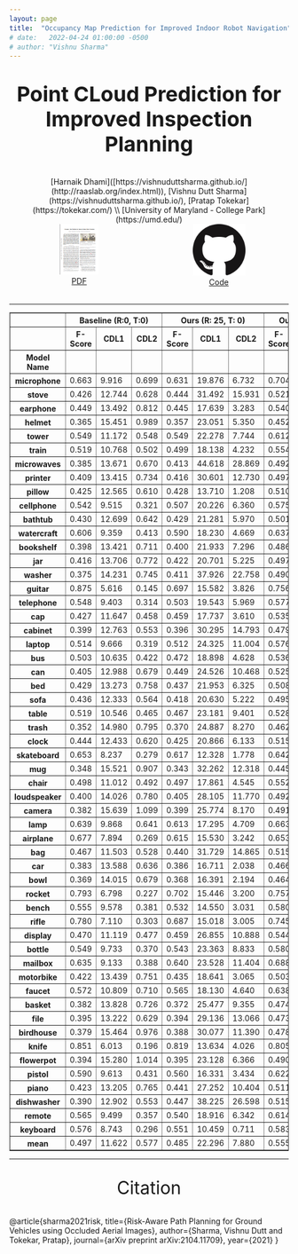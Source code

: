 ```yaml
---
layout: page
title:  "Occupancy Map Prediction for Improved Indoor Robot Navigation"
# date:   2022-04-24 01:00:00 -0500
# author: "Vishnu Sharma"
---
```

<p align="center" style="font-size:28pt"><strong>Point CLoud Prediction for Improved Inspection Planning</strong></p>

<div align="center" markdown="1" style="justify-content:space-between;">
[Harnaik Dhami]([https://vishnuduttsharma.github.io/](http://raaslab.org/index.html)), [Vishnu Dutt Sharma](https://vishnuduttsharma.github.io/), [Pratap Tokekar](https://tokekar.com/) \\
[University of Maryland - College Park](https://umd.edu/)
</div>

<div align="center" style="justify-content:space-between;display:flex">
<div style="float:left;width:50%">  
<a href="https://arxiv.org/pdf/2203.04177.pdf">
<img src="../img/projects/occmap_icon.png" style="width: 70px;" alt="PDF"/>
</a>
<br>
<a href="https://arxiv.org/pdf/2203.04177.pdf">PDF</a>
</div>

<div style="float:right;width:50%">  
<a href="https://github.com/VishnuDuttSharma/occupancy_prediction">
<img src="../img/projects/github_icon.png" style="width: 95px;" alt="Code"/>
</a>
<br>
<a href="https://github.com/VishnuDuttSharma/occupancy_prediction">Code</a>
</div>									  
</div>
<br>

---
<table border="1" class="dataframe">
  <thead>
    <tr>
      <th></th>
      <th colspan="3" halign="left">Baseline (R:0, T:0)</th>
      <th colspan="3" halign="left">Ours (R: 25, T: 0)</th>
      <th colspan="3" halign="left">Ours (R: 25, T: 0.1)</th>
      <th colspan="3" halign="left">Ours (R: 45, T: 0.1)</th>
      <th colspan="3" halign="left">Ours (R: 45, T: 0.25)</th>
      <th colspan="3" halign="left">Ours (R: 90, T: 0.25)</th>
      <th colspan="3" halign="left">Ours (R: 90, T: 0.5)</th>
      <th colspan="3" halign="left">Ours (R: 180, T: 0.5)</th>
      <th colspan="3" halign="left">Ours (R: 360, T: 0.5)</th>
    </tr>
    <tr>
      <th></th>
      <th>F-Score</th>
      <th>CDL1</th>
      <th>CDL2</th>
      <th>F-Score</th>
      <th>CDL1</th>
      <th>CDL2</th>
      <th>F-Score</th>
      <th>CDL1</th>
      <th>CDL2</th>
      <th>F-Score</th>
      <th>CDL1</th>
      <th>CDL2</th>
      <th>F-Score</th>
      <th>CDL1</th>
      <th>CDL2</th>
      <th>F-Score</th>
      <th>CDL1</th>
      <th>CDL2</th>
      <th>F-Score</th>
      <th>CDL1</th>
      <th>CDL2</th>
      <th>F-Score</th>
      <th>CDL1</th>
      <th>CDL2</th>
      <th>F-Score</th>
      <th>CDL1</th>
      <th>CDL2</th>
    </tr>
    <tr>
      <th>Model Name</th>
      <th></th>
      <th></th>
      <th></th>
      <th></th>
      <th></th>
      <th></th>
      <th></th>
      <th></th>
      <th></th>
      <th></th>
      <th></th>
      <th></th>
      <th></th>
      <th></th>
      <th></th>
      <th></th>
      <th></th>
      <th></th>
      <th></th>
      <th></th>
      <th></th>
      <th></th>
      <th></th>
      <th></th>
      <th></th>
      <th></th>
      <th></th>
    </tr>
  </thead>
  <tbody>
    <tr>
      <th>microphone</th>
      <td>0.663</td>
      <td>9.916</td>
      <td>0.699</td>
      <td>0.631</td>
      <td>19.876</td>
      <td>6.732</td>
      <td>0.704</td>
      <td>20.077</td>
      <td>7.271</td>
      <td>0.702</td>
      <td>20.928</td>
      <td>7.854</td>
      <td>0.715</td>
      <td>24.763</td>
      <td>11.391</td>
      <td>0.697</td>
      <td>28.295</td>
      <td>14.333</td>
      <td>0.715</td>
      <td>37.941</td>
      <td>28.814</td>
      <td>0.726</td>
      <td>34.210</td>
      <td>26.889</td>
      <td>0.725</td>
      <td>34.434</td>
      <td>29.081</td>
    </tr>
    <tr>
      <th>stove</th>
      <td>0.426</td>
      <td>12.744</td>
      <td>0.628</td>
      <td>0.444</td>
      <td>31.492</td>
      <td>15.931</td>
      <td>0.521</td>
      <td>30.239</td>
      <td>17.307</td>
      <td>0.512</td>
      <td>29.905</td>
      <td>15.831</td>
      <td>0.530</td>
      <td>32.611</td>
      <td>20.117</td>
      <td>0.526</td>
      <td>34.107</td>
      <td>21.168</td>
      <td>0.539</td>
      <td>45.759</td>
      <td>37.122</td>
      <td>0.541</td>
      <td>43.722</td>
      <td>34.472</td>
      <td>0.545</td>
      <td>43.602</td>
      <td>36.000</td>
    </tr>
    <tr>
      <th>earphone</th>
      <td>0.449</td>
      <td>13.492</td>
      <td>0.812</td>
      <td>0.445</td>
      <td>17.639</td>
      <td>3.283</td>
      <td>0.540</td>
      <td>19.435</td>
      <td>5.350</td>
      <td>0.524</td>
      <td>21.576</td>
      <td>6.282</td>
      <td>0.560</td>
      <td>28.667</td>
      <td>13.019</td>
      <td>0.556</td>
      <td>29.995</td>
      <td>14.313</td>
      <td>0.581</td>
      <td>44.597</td>
      <td>37.056</td>
      <td>0.582</td>
      <td>42.063</td>
      <td>31.383</td>
      <td>0.589</td>
      <td>39.620</td>
      <td>28.464</td>
    </tr>
    <tr>
      <th>helmet</th>
      <td>0.365</td>
      <td>15.451</td>
      <td>0.989</td>
      <td>0.357</td>
      <td>23.051</td>
      <td>5.350</td>
      <td>0.452</td>
      <td>24.310</td>
      <td>7.949</td>
      <td>0.444</td>
      <td>26.828</td>
      <td>9.754</td>
      <td>0.479</td>
      <td>35.526</td>
      <td>19.604</td>
      <td>0.478</td>
      <td>36.940</td>
      <td>20.848</td>
      <td>0.509</td>
      <td>51.349</td>
      <td>41.359</td>
      <td>0.512</td>
      <td>49.150</td>
      <td>38.449</td>
      <td>0.514</td>
      <td>48.334</td>
      <td>39.469</td>
    </tr>
    <tr>
      <th>tower</th>
      <td>0.549</td>
      <td>11.172</td>
      <td>0.548</td>
      <td>0.549</td>
      <td>22.278</td>
      <td>7.744</td>
      <td>0.612</td>
      <td>22.677</td>
      <td>9.195</td>
      <td>0.608</td>
      <td>23.229</td>
      <td>9.350</td>
      <td>0.619</td>
      <td>29.829</td>
      <td>16.582</td>
      <td>0.615</td>
      <td>31.612</td>
      <td>18.772</td>
      <td>0.627</td>
      <td>46.606</td>
      <td>41.516</td>
      <td>0.636</td>
      <td>41.206</td>
      <td>34.379</td>
      <td>0.642</td>
      <td>41.147</td>
      <td>37.263</td>
    </tr>
    <tr>
      <th>train</th>
      <td>0.519</td>
      <td>10.768</td>
      <td>0.502</td>
      <td>0.499</td>
      <td>18.138</td>
      <td>4.232</td>
      <td>0.554</td>
      <td>19.800</td>
      <td>6.010</td>
      <td>0.543</td>
      <td>22.396</td>
      <td>6.981</td>
      <td>0.565</td>
      <td>31.132</td>
      <td>16.889</td>
      <td>0.557</td>
      <td>33.632</td>
      <td>19.024</td>
      <td>0.602</td>
      <td>45.224</td>
      <td>40.279</td>
      <td>0.600</td>
      <td>43.613</td>
      <td>39.422</td>
      <td>0.610</td>
      <td>42.028</td>
      <td>38.957</td>
    </tr>
    <tr>
      <th>microwaves</th>
      <td>0.385</td>
      <td>13.671</td>
      <td>0.670</td>
      <td>0.413</td>
      <td>44.618</td>
      <td>28.869</td>
      <td>0.492</td>
      <td>41.156</td>
      <td>27.348</td>
      <td>0.478</td>
      <td>40.319</td>
      <td>26.065</td>
      <td>0.510</td>
      <td>41.447</td>
      <td>29.498</td>
      <td>0.507</td>
      <td>42.166</td>
      <td>30.388</td>
      <td>0.526</td>
      <td>46.961</td>
      <td>38.837</td>
      <td>0.528</td>
      <td>46.193</td>
      <td>36.262</td>
      <td>0.525</td>
      <td>46.741</td>
      <td>39.347</td>
    </tr>
    <tr>
      <th>printer</th>
      <td>0.409</td>
      <td>13.415</td>
      <td>0.734</td>
      <td>0.416</td>
      <td>30.601</td>
      <td>12.730</td>
      <td>0.497</td>
      <td>27.563</td>
      <td>12.394</td>
      <td>0.488</td>
      <td>27.793</td>
      <td>11.866</td>
      <td>0.509</td>
      <td>30.729</td>
      <td>17.032</td>
      <td>0.506</td>
      <td>32.724</td>
      <td>18.598</td>
      <td>0.527</td>
      <td>43.124</td>
      <td>33.371</td>
      <td>0.532</td>
      <td>43.954</td>
      <td>33.826</td>
      <td>0.537</td>
      <td>42.179</td>
      <td>31.680</td>
    </tr>
    <tr>
      <th>pillow</th>
      <td>0.425</td>
      <td>12.565</td>
      <td>0.610</td>
      <td>0.428</td>
      <td>13.710</td>
      <td>1.208</td>
      <td>0.510</td>
      <td>16.000</td>
      <td>3.389</td>
      <td>0.503</td>
      <td>17.371</td>
      <td>3.971</td>
      <td>0.533</td>
      <td>27.507</td>
      <td>14.936</td>
      <td>0.530</td>
      <td>28.532</td>
      <td>15.588</td>
      <td>0.570</td>
      <td>40.643</td>
      <td>34.230</td>
      <td>0.572</td>
      <td>40.373</td>
      <td>32.655</td>
      <td>0.572</td>
      <td>39.725</td>
      <td>33.412</td>
    </tr>
    <tr>
      <th>cellphone</th>
      <td>0.542</td>
      <td>9.515</td>
      <td>0.321</td>
      <td>0.507</td>
      <td>20.226</td>
      <td>6.360</td>
      <td>0.575</td>
      <td>20.980</td>
      <td>7.910</td>
      <td>0.562</td>
      <td>21.179</td>
      <td>7.206</td>
      <td>0.570</td>
      <td>28.946</td>
      <td>15.216</td>
      <td>0.564</td>
      <td>29.751</td>
      <td>15.821</td>
      <td>0.586</td>
      <td>45.535</td>
      <td>38.399</td>
      <td>0.590</td>
      <td>47.679</td>
      <td>42.926</td>
      <td>0.598</td>
      <td>43.722</td>
      <td>38.341</td>
    </tr>
    <tr>
      <th>bathtub</th>
      <td>0.430</td>
      <td>12.699</td>
      <td>0.642</td>
      <td>0.429</td>
      <td>21.281</td>
      <td>5.970</td>
      <td>0.501</td>
      <td>22.000</td>
      <td>7.708</td>
      <td>0.492</td>
      <td>22.110</td>
      <td>7.342</td>
      <td>0.518</td>
      <td>28.839</td>
      <td>14.432</td>
      <td>0.515</td>
      <td>30.468</td>
      <td>15.751</td>
      <td>0.547</td>
      <td>40.885</td>
      <td>30.172</td>
      <td>0.551</td>
      <td>39.767</td>
      <td>28.461</td>
      <td>0.552</td>
      <td>39.785</td>
      <td>30.022</td>
    </tr>
    <tr>
      <th>watercraft</th>
      <td>0.606</td>
      <td>9.359</td>
      <td>0.413</td>
      <td>0.590</td>
      <td>18.230</td>
      <td>4.669</td>
      <td>0.637</td>
      <td>19.610</td>
      <td>6.649</td>
      <td>0.625</td>
      <td>22.021</td>
      <td>7.574</td>
      <td>0.637</td>
      <td>29.666</td>
      <td>16.174</td>
      <td>0.623</td>
      <td>34.034</td>
      <td>21.190</td>
      <td>0.651</td>
      <td>47.429</td>
      <td>45.334</td>
      <td>0.663</td>
      <td>40.480</td>
      <td>36.094</td>
      <td>0.666</td>
      <td>38.979</td>
      <td>34.600</td>
    </tr>
    <tr>
      <th>bookshelf</th>
      <td>0.398</td>
      <td>13.421</td>
      <td>0.711</td>
      <td>0.400</td>
      <td>21.933</td>
      <td>7.296</td>
      <td>0.486</td>
      <td>21.255</td>
      <td>7.769</td>
      <td>0.477</td>
      <td>22.561</td>
      <td>7.811</td>
      <td>0.496</td>
      <td>31.215</td>
      <td>16.663</td>
      <td>0.494</td>
      <td>32.256</td>
      <td>16.992</td>
      <td>0.519</td>
      <td>46.621</td>
      <td>36.757</td>
      <td>0.523</td>
      <td>45.490</td>
      <td>34.487</td>
      <td>0.524</td>
      <td>45.120</td>
      <td>36.040</td>
    </tr>
    <tr>
      <th>jar</th>
      <td>0.416</td>
      <td>13.706</td>
      <td>0.772</td>
      <td>0.422</td>
      <td>20.701</td>
      <td>5.225</td>
      <td>0.497</td>
      <td>20.755</td>
      <td>6.242</td>
      <td>0.488</td>
      <td>21.915</td>
      <td>6.632</td>
      <td>0.512</td>
      <td>28.488</td>
      <td>13.090</td>
      <td>0.510</td>
      <td>29.609</td>
      <td>13.964</td>
      <td>0.533</td>
      <td>47.355</td>
      <td>38.203</td>
      <td>0.537</td>
      <td>43.768</td>
      <td>33.467</td>
      <td>0.542</td>
      <td>42.144</td>
      <td>33.042</td>
    </tr>
    <tr>
      <th>washer</th>
      <td>0.375</td>
      <td>14.231</td>
      <td>0.745</td>
      <td>0.411</td>
      <td>37.926</td>
      <td>22.758</td>
      <td>0.490</td>
      <td>36.989</td>
      <td>23.603</td>
      <td>0.480</td>
      <td>37.528</td>
      <td>22.842</td>
      <td>0.502</td>
      <td>39.109</td>
      <td>27.096</td>
      <td>0.502</td>
      <td>38.926</td>
      <td>26.231</td>
      <td>0.518</td>
      <td>46.540</td>
      <td>37.752</td>
      <td>0.521</td>
      <td>45.058</td>
      <td>35.580</td>
      <td>0.519</td>
      <td>45.971</td>
      <td>38.084</td>
    </tr>
    <tr>
      <th>guitar</th>
      <td>0.875</td>
      <td>5.616</td>
      <td>0.145</td>
      <td>0.697</td>
      <td>15.582</td>
      <td>3.826</td>
      <td>0.756</td>
      <td>20.082</td>
      <td>6.516</td>
      <td>0.760</td>
      <td>18.538</td>
      <td>5.857</td>
      <td>0.761</td>
      <td>27.481</td>
      <td>14.194</td>
      <td>0.756</td>
      <td>27.529</td>
      <td>13.989</td>
      <td>0.745</td>
      <td>45.950</td>
      <td>41.859</td>
      <td>0.761</td>
      <td>39.648</td>
      <td>34.128</td>
      <td>0.776</td>
      <td>37.818</td>
      <td>34.205</td>
    </tr>
    <tr>
      <th>telephone</th>
      <td>0.548</td>
      <td>9.403</td>
      <td>0.314</td>
      <td>0.503</td>
      <td>19.543</td>
      <td>5.969</td>
      <td>0.577</td>
      <td>21.485</td>
      <td>8.302</td>
      <td>0.564</td>
      <td>21.374</td>
      <td>7.469</td>
      <td>0.576</td>
      <td>29.911</td>
      <td>16.347</td>
      <td>0.567</td>
      <td>31.115</td>
      <td>17.578</td>
      <td>0.594</td>
      <td>47.336</td>
      <td>41.487</td>
      <td>0.601</td>
      <td>47.090</td>
      <td>41.580</td>
      <td>0.607</td>
      <td>45.154</td>
      <td>41.228</td>
    </tr>
    <tr>
      <th>cap</th>
      <td>0.427</td>
      <td>11.647</td>
      <td>0.458</td>
      <td>0.459</td>
      <td>17.737</td>
      <td>3.610</td>
      <td>0.535</td>
      <td>20.816</td>
      <td>7.230</td>
      <td>0.521</td>
      <td>23.424</td>
      <td>8.361</td>
      <td>0.551</td>
      <td>33.220</td>
      <td>18.782</td>
      <td>0.545</td>
      <td>33.683</td>
      <td>19.614</td>
      <td>0.589</td>
      <td>47.278</td>
      <td>41.400</td>
      <td>0.585</td>
      <td>45.970</td>
      <td>40.107</td>
      <td>0.590</td>
      <td>47.235</td>
      <td>43.827</td>
    </tr>
    <tr>
      <th>cabinet</th>
      <td>0.399</td>
      <td>12.763</td>
      <td>0.553</td>
      <td>0.396</td>
      <td>30.295</td>
      <td>14.793</td>
      <td>0.479</td>
      <td>28.400</td>
      <td>14.675</td>
      <td>0.469</td>
      <td>28.873</td>
      <td>13.687</td>
      <td>0.489</td>
      <td>32.231</td>
      <td>18.802</td>
      <td>0.486</td>
      <td>33.080</td>
      <td>18.931</td>
      <td>0.504</td>
      <td>44.310</td>
      <td>34.230</td>
      <td>0.504</td>
      <td>45.099</td>
      <td>34.814</td>
      <td>0.508</td>
      <td>42.983</td>
      <td>33.176</td>
    </tr>
    <tr>
      <th>laptop</th>
      <td>0.514</td>
      <td>9.666</td>
      <td>0.319</td>
      <td>0.512</td>
      <td>24.325</td>
      <td>11.004</td>
      <td>0.576</td>
      <td>20.907</td>
      <td>9.476</td>
      <td>0.557</td>
      <td>22.173</td>
      <td>9.603</td>
      <td>0.573</td>
      <td>25.686</td>
      <td>13.550</td>
      <td>0.568</td>
      <td>27.471</td>
      <td>15.146</td>
      <td>0.589</td>
      <td>38.478</td>
      <td>28.757</td>
      <td>0.585</td>
      <td>40.640</td>
      <td>31.472</td>
      <td>0.588</td>
      <td>38.958</td>
      <td>28.953</td>
    </tr>
    <tr>
      <th>bus</th>
      <td>0.503</td>
      <td>10.635</td>
      <td>0.422</td>
      <td>0.472</td>
      <td>18.898</td>
      <td>4.628</td>
      <td>0.536</td>
      <td>18.566</td>
      <td>5.490</td>
      <td>0.522</td>
      <td>21.706</td>
      <td>6.825</td>
      <td>0.542</td>
      <td>29.700</td>
      <td>15.736</td>
      <td>0.534</td>
      <td>31.953</td>
      <td>17.941</td>
      <td>0.568</td>
      <td>45.085</td>
      <td>38.868</td>
      <td>0.571</td>
      <td>41.510</td>
      <td>34.695</td>
      <td>0.579</td>
      <td>39.744</td>
      <td>33.227</td>
    </tr>
    <tr>
      <th>can</th>
      <td>0.405</td>
      <td>12.988</td>
      <td>0.679</td>
      <td>0.449</td>
      <td>24.526</td>
      <td>10.468</td>
      <td>0.525</td>
      <td>23.002</td>
      <td>10.254</td>
      <td>0.512</td>
      <td>25.029</td>
      <td>11.372</td>
      <td>0.532</td>
      <td>28.059</td>
      <td>14.704</td>
      <td>0.532</td>
      <td>27.866</td>
      <td>14.448</td>
      <td>0.547</td>
      <td>41.839</td>
      <td>32.118</td>
      <td>0.551</td>
      <td>38.979</td>
      <td>28.200</td>
      <td>0.552</td>
      <td>39.384</td>
      <td>30.403</td>
    </tr>
    <tr>
      <th>bed</th>
      <td>0.429</td>
      <td>13.273</td>
      <td>0.758</td>
      <td>0.437</td>
      <td>21.953</td>
      <td>6.325</td>
      <td>0.508</td>
      <td>20.663</td>
      <td>7.013</td>
      <td>0.496</td>
      <td>21.786</td>
      <td>7.089</td>
      <td>0.514</td>
      <td>27.184</td>
      <td>12.194</td>
      <td>0.509</td>
      <td>28.493</td>
      <td>13.034</td>
      <td>0.527</td>
      <td>39.544</td>
      <td>26.372</td>
      <td>0.528</td>
      <td>40.422</td>
      <td>27.149</td>
      <td>0.530</td>
      <td>39.752</td>
      <td>26.920</td>
    </tr>
    <tr>
      <th>sofa</th>
      <td>0.436</td>
      <td>12.333</td>
      <td>0.564</td>
      <td>0.418</td>
      <td>20.630</td>
      <td>5.222</td>
      <td>0.495</td>
      <td>20.736</td>
      <td>6.677</td>
      <td>0.484</td>
      <td>21.535</td>
      <td>6.630</td>
      <td>0.506</td>
      <td>29.127</td>
      <td>14.589</td>
      <td>0.503</td>
      <td>30.679</td>
      <td>15.634</td>
      <td>0.532</td>
      <td>40.797</td>
      <td>29.990</td>
      <td>0.534</td>
      <td>40.762</td>
      <td>29.619</td>
      <td>0.534</td>
      <td>40.465</td>
      <td>30.012</td>
    </tr>
    <tr>
      <th>table</th>
      <td>0.519</td>
      <td>10.546</td>
      <td>0.465</td>
      <td>0.467</td>
      <td>23.181</td>
      <td>9.401</td>
      <td>0.528</td>
      <td>22.642</td>
      <td>9.491</td>
      <td>0.519</td>
      <td>23.564</td>
      <td>9.345</td>
      <td>0.547</td>
      <td>28.090</td>
      <td>13.769</td>
      <td>0.544</td>
      <td>29.031</td>
      <td>14.291</td>
      <td>0.580</td>
      <td>38.306</td>
      <td>26.010</td>
      <td>0.581</td>
      <td>38.651</td>
      <td>25.916</td>
      <td>0.582</td>
      <td>37.645</td>
      <td>25.690</td>
    </tr>
    <tr>
      <th>trash</th>
      <td>0.352</td>
      <td>14.980</td>
      <td>0.795</td>
      <td>0.370</td>
      <td>24.887</td>
      <td>8.270</td>
      <td>0.462</td>
      <td>23.714</td>
      <td>8.900</td>
      <td>0.455</td>
      <td>25.239</td>
      <td>9.495</td>
      <td>0.474</td>
      <td>30.569</td>
      <td>14.939</td>
      <td>0.473</td>
      <td>31.192</td>
      <td>15.317</td>
      <td>0.492</td>
      <td>45.565</td>
      <td>33.618</td>
      <td>0.494</td>
      <td>43.646</td>
      <td>31.755</td>
      <td>0.496</td>
      <td>42.358</td>
      <td>31.069</td>
    </tr>
    <tr>
      <th>clock</th>
      <td>0.444</td>
      <td>12.433</td>
      <td>0.620</td>
      <td>0.425</td>
      <td>20.866</td>
      <td>6.133</td>
      <td>0.515</td>
      <td>21.335</td>
      <td>8.267</td>
      <td>0.508</td>
      <td>21.661</td>
      <td>7.726</td>
      <td>0.530</td>
      <td>30.298</td>
      <td>16.627</td>
      <td>0.524</td>
      <td>31.982</td>
      <td>17.949</td>
      <td>0.556</td>
      <td>49.736</td>
      <td>44.496</td>
      <td>0.559</td>
      <td>50.434</td>
      <td>47.352</td>
      <td>0.563</td>
      <td>47.303</td>
      <td>44.175</td>
    </tr>
    <tr>
      <th>skateboard</th>
      <td>0.653</td>
      <td>8.237</td>
      <td>0.279</td>
      <td>0.617</td>
      <td>12.328</td>
      <td>1.778</td>
      <td>0.642</td>
      <td>14.552</td>
      <td>3.505</td>
      <td>0.624</td>
      <td>17.254</td>
      <td>4.499</td>
      <td>0.636</td>
      <td>26.277</td>
      <td>13.138</td>
      <td>0.639</td>
      <td>25.772</td>
      <td>12.105</td>
      <td>0.675</td>
      <td>35.195</td>
      <td>27.470</td>
      <td>0.688</td>
      <td>31.216</td>
      <td>22.573</td>
      <td>0.687</td>
      <td>30.718</td>
      <td>22.408</td>
    </tr>
    <tr>
      <th>mug</th>
      <td>0.348</td>
      <td>15.521</td>
      <td>0.907</td>
      <td>0.343</td>
      <td>32.262</td>
      <td>12.318</td>
      <td>0.445</td>
      <td>31.197</td>
      <td>13.565</td>
      <td>0.438</td>
      <td>33.960</td>
      <td>16.081</td>
      <td>0.465</td>
      <td>36.651</td>
      <td>20.483</td>
      <td>0.463</td>
      <td>38.786</td>
      <td>23.104</td>
      <td>0.485</td>
      <td>49.002</td>
      <td>37.643</td>
      <td>0.489</td>
      <td>47.695</td>
      <td>37.005</td>
      <td>0.496</td>
      <td>45.564</td>
      <td>36.396</td>
    </tr>
    <tr>
      <th>chair</th>
      <td>0.498</td>
      <td>11.012</td>
      <td>0.492</td>
      <td>0.497</td>
      <td>17.861</td>
      <td>4.545</td>
      <td>0.552</td>
      <td>18.833</td>
      <td>6.121</td>
      <td>0.543</td>
      <td>19.987</td>
      <td>6.069</td>
      <td>0.559</td>
      <td>26.972</td>
      <td>12.162</td>
      <td>0.555</td>
      <td>28.202</td>
      <td>13.021</td>
      <td>0.584</td>
      <td>40.781</td>
      <td>27.774</td>
      <td>0.585</td>
      <td>40.871</td>
      <td>27.958</td>
      <td>0.590</td>
      <td>39.552</td>
      <td>27.345</td>
    </tr>
    <tr>
      <th>loudspeaker</th>
      <td>0.400</td>
      <td>14.026</td>
      <td>0.780</td>
      <td>0.405</td>
      <td>28.105</td>
      <td>11.770</td>
      <td>0.492</td>
      <td>26.560</td>
      <td>12.239</td>
      <td>0.483</td>
      <td>27.262</td>
      <td>11.825</td>
      <td>0.508</td>
      <td>31.669</td>
      <td>17.672</td>
      <td>0.505</td>
      <td>32.682</td>
      <td>18.191</td>
      <td>0.527</td>
      <td>45.334</td>
      <td>35.908</td>
      <td>0.529</td>
      <td>44.613</td>
      <td>34.268</td>
      <td>0.531</td>
      <td>43.731</td>
      <td>34.747</td>
    </tr>
    <tr>
      <th>camera</th>
      <td>0.382</td>
      <td>15.639</td>
      <td>1.099</td>
      <td>0.399</td>
      <td>25.774</td>
      <td>8.170</td>
      <td>0.491</td>
      <td>24.215</td>
      <td>8.913</td>
      <td>0.486</td>
      <td>25.203</td>
      <td>9.149</td>
      <td>0.503</td>
      <td>29.922</td>
      <td>14.748</td>
      <td>0.504</td>
      <td>30.999</td>
      <td>15.706</td>
      <td>0.520</td>
      <td>42.891</td>
      <td>31.324</td>
      <td>0.528</td>
      <td>41.945</td>
      <td>30.137</td>
      <td>0.520</td>
      <td>42.989</td>
      <td>33.778</td>
    </tr>
    <tr>
      <th>lamp</th>
      <td>0.639</td>
      <td>9.868</td>
      <td>0.641</td>
      <td>0.613</td>
      <td>17.295</td>
      <td>4.709</td>
      <td>0.663</td>
      <td>18.762</td>
      <td>6.118</td>
      <td>0.654</td>
      <td>19.730</td>
      <td>6.496</td>
      <td>0.673</td>
      <td>26.359</td>
      <td>12.805</td>
      <td>0.669</td>
      <td>27.466</td>
      <td>13.943</td>
      <td>0.679</td>
      <td>42.999</td>
      <td>36.105</td>
      <td>0.686</td>
      <td>39.772</td>
      <td>32.010</td>
      <td>0.691</td>
      <td>38.329</td>
      <td>31.556</td>
    </tr>
    <tr>
      <th>airplane</th>
      <td>0.677</td>
      <td>7.894</td>
      <td>0.269</td>
      <td>0.615</td>
      <td>15.530</td>
      <td>3.242</td>
      <td>0.653</td>
      <td>19.439</td>
      <td>6.075</td>
      <td>0.650</td>
      <td>21.399</td>
      <td>7.378</td>
      <td>0.674</td>
      <td>29.746</td>
      <td>15.845</td>
      <td>0.666</td>
      <td>31.320</td>
      <td>17.194</td>
      <td>0.710</td>
      <td>42.597</td>
      <td>36.645</td>
      <td>0.718</td>
      <td>39.901</td>
      <td>33.653</td>
      <td>0.719</td>
      <td>40.058</td>
      <td>34.923</td>
    </tr>
    <tr>
      <th>bag</th>
      <td>0.467</td>
      <td>11.503</td>
      <td>0.528</td>
      <td>0.440</td>
      <td>31.729</td>
      <td>14.865</td>
      <td>0.515</td>
      <td>27.381</td>
      <td>12.217</td>
      <td>0.510</td>
      <td>27.431</td>
      <td>11.845</td>
      <td>0.525</td>
      <td>31.970</td>
      <td>17.370</td>
      <td>0.520</td>
      <td>32.648</td>
      <td>17.046</td>
      <td>0.545</td>
      <td>47.182</td>
      <td>38.465</td>
      <td>0.554</td>
      <td>43.010</td>
      <td>32.777</td>
      <td>0.558</td>
      <td>42.710</td>
      <td>34.301</td>
    </tr>
    <tr>
      <th>car</th>
      <td>0.383</td>
      <td>13.588</td>
      <td>0.636</td>
      <td>0.386</td>
      <td>16.711</td>
      <td>2.038</td>
      <td>0.466</td>
      <td>18.057</td>
      <td>4.978</td>
      <td>0.457</td>
      <td>20.808</td>
      <td>5.734</td>
      <td>0.478</td>
      <td>30.152</td>
      <td>15.647</td>
      <td>0.474</td>
      <td>32.194</td>
      <td>17.810</td>
      <td>0.505</td>
      <td>44.056</td>
      <td>36.838</td>
      <td>0.507</td>
      <td>42.851</td>
      <td>35.437</td>
      <td>0.506</td>
      <td>46.664</td>
      <td>76.872</td>
    </tr>
    <tr>
      <th>bowl</th>
      <td>0.369</td>
      <td>14.015</td>
      <td>0.679</td>
      <td>0.368</td>
      <td>16.391</td>
      <td>2.194</td>
      <td>0.464</td>
      <td>19.742</td>
      <td>5.528</td>
      <td>0.454</td>
      <td>21.850</td>
      <td>6.328</td>
      <td>0.492</td>
      <td>31.341</td>
      <td>15.914</td>
      <td>0.492</td>
      <td>32.721</td>
      <td>17.126</td>
      <td>0.535</td>
      <td>45.485</td>
      <td>36.303</td>
      <td>0.537</td>
      <td>42.865</td>
      <td>32.597</td>
      <td>0.539</td>
      <td>43.340</td>
      <td>34.686</td>
    </tr>
    <tr>
      <th>rocket</th>
      <td>0.793</td>
      <td>6.798</td>
      <td>0.227</td>
      <td>0.702</td>
      <td>15.446</td>
      <td>3.200</td>
      <td>0.757</td>
      <td>17.353</td>
      <td>4.859</td>
      <td>0.740</td>
      <td>22.658</td>
      <td>8.004</td>
      <td>0.738</td>
      <td>32.996</td>
      <td>19.396</td>
      <td>0.714</td>
      <td>39.521</td>
      <td>27.271</td>
      <td>0.727</td>
      <td>46.225</td>
      <td>41.530</td>
      <td>0.767</td>
      <td>31.927</td>
      <td>26.157</td>
      <td>0.760</td>
      <td>34.589</td>
      <td>29.787</td>
    </tr>
    <tr>
      <th>bench</th>
      <td>0.555</td>
      <td>9.578</td>
      <td>0.381</td>
      <td>0.532</td>
      <td>14.550</td>
      <td>3.031</td>
      <td>0.580</td>
      <td>16.488</td>
      <td>4.491</td>
      <td>0.569</td>
      <td>17.531</td>
      <td>4.634</td>
      <td>0.593</td>
      <td>25.561</td>
      <td>11.605</td>
      <td>0.590</td>
      <td>26.872</td>
      <td>12.472</td>
      <td>0.630</td>
      <td>37.330</td>
      <td>26.403</td>
      <td>0.634</td>
      <td>36.442</td>
      <td>24.944</td>
      <td>0.630</td>
      <td>37.055</td>
      <td>26.275</td>
    </tr>
    <tr>
      <th>rifle</th>
      <td>0.780</td>
      <td>7.110</td>
      <td>0.303</td>
      <td>0.687</td>
      <td>15.018</td>
      <td>3.005</td>
      <td>0.745</td>
      <td>18.261</td>
      <td>5.751</td>
      <td>0.735</td>
      <td>20.961</td>
      <td>6.797</td>
      <td>0.744</td>
      <td>29.623</td>
      <td>16.105</td>
      <td>0.729</td>
      <td>33.845</td>
      <td>20.096</td>
      <td>0.748</td>
      <td>44.706</td>
      <td>41.341</td>
      <td>0.757</td>
      <td>38.802</td>
      <td>34.961</td>
      <td>0.760</td>
      <td>37.240</td>
      <td>33.045</td>
    </tr>
    <tr>
      <th>display</th>
      <td>0.470</td>
      <td>11.119</td>
      <td>0.477</td>
      <td>0.459</td>
      <td>26.855</td>
      <td>10.888</td>
      <td>0.544</td>
      <td>25.204</td>
      <td>11.120</td>
      <td>0.535</td>
      <td>26.862</td>
      <td>12.310</td>
      <td>0.553</td>
      <td>30.382</td>
      <td>16.643</td>
      <td>0.547</td>
      <td>32.515</td>
      <td>19.081</td>
      <td>0.573</td>
      <td>43.438</td>
      <td>34.554</td>
      <td>0.571</td>
      <td>45.251</td>
      <td>37.361</td>
      <td>0.572</td>
      <td>44.134</td>
      <td>36.466</td>
    </tr>
    <tr>
      <th>bottle</th>
      <td>0.549</td>
      <td>9.733</td>
      <td>0.370</td>
      <td>0.543</td>
      <td>23.363</td>
      <td>8.833</td>
      <td>0.580</td>
      <td>23.325</td>
      <td>9.651</td>
      <td>0.575</td>
      <td>24.030</td>
      <td>9.645</td>
      <td>0.588</td>
      <td>28.594</td>
      <td>15.218</td>
      <td>0.585</td>
      <td>29.590</td>
      <td>16.124</td>
      <td>0.598</td>
      <td>49.252</td>
      <td>45.738</td>
      <td>0.609</td>
      <td>41.510</td>
      <td>36.607</td>
      <td>0.613</td>
      <td>40.624</td>
      <td>37.892</td>
    </tr>
    <tr>
      <th>mailbox</th>
      <td>0.635</td>
      <td>9.133</td>
      <td>0.388</td>
      <td>0.640</td>
      <td>23.528</td>
      <td>11.404</td>
      <td>0.688</td>
      <td>24.145</td>
      <td>12.649</td>
      <td>0.679</td>
      <td>24.823</td>
      <td>12.807</td>
      <td>0.687</td>
      <td>28.697</td>
      <td>17.051</td>
      <td>0.682</td>
      <td>29.928</td>
      <td>17.744</td>
      <td>0.677</td>
      <td>43.200</td>
      <td>35.219</td>
      <td>0.682</td>
      <td>41.354</td>
      <td>33.328</td>
      <td>0.695</td>
      <td>36.952</td>
      <td>28.818</td>
    </tr>
    <tr>
      <th>motorbike</th>
      <td>0.422</td>
      <td>13.439</td>
      <td>0.751</td>
      <td>0.435</td>
      <td>18.641</td>
      <td>3.065</td>
      <td>0.503</td>
      <td>20.897</td>
      <td>5.364</td>
      <td>0.499</td>
      <td>22.325</td>
      <td>6.106</td>
      <td>0.519</td>
      <td>30.882</td>
      <td>14.705</td>
      <td>0.515</td>
      <td>33.277</td>
      <td>16.968</td>
      <td>0.557</td>
      <td>45.416</td>
      <td>36.725</td>
      <td>0.561</td>
      <td>43.878</td>
      <td>35.158</td>
      <td>0.564</td>
      <td>41.674</td>
      <td>32.281</td>
    </tr>
    <tr>
      <th>faucet</th>
      <td>0.572</td>
      <td>10.809</td>
      <td>0.710</td>
      <td>0.565</td>
      <td>18.130</td>
      <td>4.640</td>
      <td>0.638</td>
      <td>20.216</td>
      <td>6.724</td>
      <td>0.630</td>
      <td>21.047</td>
      <td>6.883</td>
      <td>0.657</td>
      <td>28.851</td>
      <td>15.064</td>
      <td>0.653</td>
      <td>30.466</td>
      <td>16.715</td>
      <td>0.679</td>
      <td>46.790</td>
      <td>41.244</td>
      <td>0.681</td>
      <td>44.708</td>
      <td>39.620</td>
      <td>0.694</td>
      <td>40.844</td>
      <td>35.357</td>
    </tr>
    <tr>
      <th>basket</th>
      <td>0.382</td>
      <td>13.828</td>
      <td>0.726</td>
      <td>0.372</td>
      <td>25.477</td>
      <td>9.355</td>
      <td>0.474</td>
      <td>24.792</td>
      <td>10.701</td>
      <td>0.465</td>
      <td>25.840</td>
      <td>10.762</td>
      <td>0.497</td>
      <td>32.482</td>
      <td>18.525</td>
      <td>0.496</td>
      <td>32.691</td>
      <td>18.667</td>
      <td>0.530</td>
      <td>43.721</td>
      <td>34.873</td>
      <td>0.534</td>
      <td>41.407</td>
      <td>31.708</td>
      <td>0.528</td>
      <td>43.207</td>
      <td>34.795</td>
    </tr>
    <tr>
      <th>file</th>
      <td>0.395</td>
      <td>13.222</td>
      <td>0.629</td>
      <td>0.394</td>
      <td>29.136</td>
      <td>13.066</td>
      <td>0.473</td>
      <td>31.093</td>
      <td>16.589</td>
      <td>0.465</td>
      <td>31.363</td>
      <td>15.231</td>
      <td>0.487</td>
      <td>35.883</td>
      <td>22.353</td>
      <td>0.484</td>
      <td>36.623</td>
      <td>21.885</td>
      <td>0.503</td>
      <td>47.757</td>
      <td>37.984</td>
      <td>0.501</td>
      <td>50.006</td>
      <td>40.969</td>
      <td>0.508</td>
      <td>46.453</td>
      <td>37.485</td>
    </tr>
    <tr>
      <th>birdhouse</th>
      <td>0.379</td>
      <td>15.464</td>
      <td>0.976</td>
      <td>0.388</td>
      <td>30.077</td>
      <td>11.390</td>
      <td>0.478</td>
      <td>31.029</td>
      <td>14.332</td>
      <td>0.472</td>
      <td>32.213</td>
      <td>14.811</td>
      <td>0.493</td>
      <td>36.573</td>
      <td>21.478</td>
      <td>0.492</td>
      <td>38.760</td>
      <td>23.960</td>
      <td>0.513</td>
      <td>51.745</td>
      <td>44.294</td>
      <td>0.515</td>
      <td>50.632</td>
      <td>42.667</td>
      <td>0.516</td>
      <td>48.789</td>
      <td>41.969</td>
    </tr>
    <tr>
      <th>knife</th>
      <td>0.851</td>
      <td>6.013</td>
      <td>0.196</td>
      <td>0.819</td>
      <td>13.634</td>
      <td>4.026</td>
      <td>0.805</td>
      <td>16.790</td>
      <td>5.387</td>
      <td>0.798</td>
      <td>16.917</td>
      <td>5.025</td>
      <td>0.796</td>
      <td>23.943</td>
      <td>11.163</td>
      <td>0.790</td>
      <td>24.760</td>
      <td>12.290</td>
      <td>0.771</td>
      <td>43.403</td>
      <td>41.529</td>
      <td>0.777</td>
      <td>37.949</td>
      <td>33.881</td>
      <td>0.795</td>
      <td>33.139</td>
      <td>29.773</td>
    </tr>
    <tr>
      <th>flowerpot</th>
      <td>0.394</td>
      <td>15.280</td>
      <td>1.014</td>
      <td>0.395</td>
      <td>23.128</td>
      <td>6.366</td>
      <td>0.490</td>
      <td>23.584</td>
      <td>8.337</td>
      <td>0.483</td>
      <td>24.486</td>
      <td>8.654</td>
      <td>0.509</td>
      <td>31.493</td>
      <td>15.703</td>
      <td>0.506</td>
      <td>33.069</td>
      <td>16.914</td>
      <td>0.535</td>
      <td>47.611</td>
      <td>37.441</td>
      <td>0.538</td>
      <td>45.750</td>
      <td>35.489</td>
      <td>0.541</td>
      <td>44.383</td>
      <td>35.139</td>
    </tr>
    <tr>
      <th>pistol</th>
      <td>0.590</td>
      <td>9.613</td>
      <td>0.431</td>
      <td>0.560</td>
      <td>16.331</td>
      <td>3.434</td>
      <td>0.622</td>
      <td>19.507</td>
      <td>6.373</td>
      <td>0.613</td>
      <td>21.672</td>
      <td>7.002</td>
      <td>0.624</td>
      <td>32.368</td>
      <td>18.467</td>
      <td>0.611</td>
      <td>36.355</td>
      <td>23.262</td>
      <td>0.638</td>
      <td>56.032</td>
      <td>60.739</td>
      <td>0.647</td>
      <td>47.114</td>
      <td>44.447</td>
      <td>0.654</td>
      <td>44.805</td>
      <td>41.385</td>
    </tr>
    <tr>
      <th>piano</th>
      <td>0.423</td>
      <td>13.205</td>
      <td>0.765</td>
      <td>0.441</td>
      <td>27.252</td>
      <td>10.404</td>
      <td>0.511</td>
      <td>26.458</td>
      <td>11.034</td>
      <td>0.501</td>
      <td>26.845</td>
      <td>10.711</td>
      <td>0.523</td>
      <td>29.922</td>
      <td>15.477</td>
      <td>0.519</td>
      <td>31.362</td>
      <td>16.052</td>
      <td>0.547</td>
      <td>42.677</td>
      <td>31.710</td>
      <td>0.546</td>
      <td>43.403</td>
      <td>33.516</td>
      <td>0.540</td>
      <td>44.174</td>
      <td>35.012</td>
    </tr>
    <tr>
      <th>dishwasher</th>
      <td>0.390</td>
      <td>12.902</td>
      <td>0.553</td>
      <td>0.447</td>
      <td>38.225</td>
      <td>26.598</td>
      <td>0.515</td>
      <td>39.390</td>
      <td>27.329</td>
      <td>0.501</td>
      <td>36.872</td>
      <td>22.944</td>
      <td>0.524</td>
      <td>41.641</td>
      <td>30.542</td>
      <td>0.519</td>
      <td>42.344</td>
      <td>29.520</td>
      <td>0.527</td>
      <td>51.921</td>
      <td>45.119</td>
      <td>0.527</td>
      <td>50.051</td>
      <td>42.309</td>
      <td>0.531</td>
      <td>48.802</td>
      <td>42.539</td>
    </tr>
    <tr>
      <th>remote</th>
      <td>0.565</td>
      <td>9.499</td>
      <td>0.357</td>
      <td>0.540</td>
      <td>18.916</td>
      <td>6.342</td>
      <td>0.614</td>
      <td>17.593</td>
      <td>6.190</td>
      <td>0.605</td>
      <td>18.057</td>
      <td>5.786</td>
      <td>0.601</td>
      <td>25.195</td>
      <td>11.715</td>
      <td>0.591</td>
      <td>25.558</td>
      <td>11.469</td>
      <td>0.612</td>
      <td>38.923</td>
      <td>27.942</td>
      <td>0.618</td>
      <td>39.983</td>
      <td>32.706</td>
      <td>0.623</td>
      <td>37.443</td>
      <td>30.462</td>
    </tr>
    <tr>
      <th>keyboard</th>
      <td>0.576</td>
      <td>8.743</td>
      <td>0.296</td>
      <td>0.551</td>
      <td>10.459</td>
      <td>0.711</td>
      <td>0.583</td>
      <td>16.492</td>
      <td>4.797</td>
      <td>0.573</td>
      <td>17.389</td>
      <td>5.070</td>
      <td>0.596</td>
      <td>26.925</td>
      <td>14.705</td>
      <td>0.610</td>
      <td>25.163</td>
      <td>13.432</td>
      <td>0.651</td>
      <td>38.141</td>
      <td>31.050</td>
      <td>0.658</td>
      <td>34.705</td>
      <td>26.464</td>
      <td>0.616</td>
      <td>42.261</td>
      <td>36.788</td>
    </tr>
    <tr>
      <th>mean</th>
      <td>0.497</td>
      <td>11.622</td>
      <td>0.577</td>
      <td>0.485</td>
      <td>22.296</td>
      <td>7.880</td>
      <td>0.555</td>
      <td>22.846</td>
      <td>9.260</td>
      <td>0.546</td>
      <td>23.988</td>
      <td>9.444</td>
      <td>0.565</td>
      <td>30.420</td>
      <td>16.503</td>
      <td>0.561</td>
      <td>31.866</td>
      <td>17.746</td>
      <td>0.585</td>
      <td>44.629</td>
      <td>36.697</td>
      <td>0.589</td>
      <td>42.531</td>
      <td>34.114</td>
      <td>0.592</td>
      <td>41.683</td>
      <td>34.890</td>
    </tr>
  </tbody>
</table>

---

<center>
<p style="font-size:24pt">Citation</p>
</center>
	@article{sharma2021risk,
	  title={Risk-Aware Path Planning for Ground Vehicles using Occluded Aerial Images},
	  author={Sharma, Vishnu Dutt and Tokekar, Pratap},
	  journal={arXiv preprint arXiv:2104.11709},
	  year={2021}
	}
